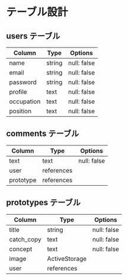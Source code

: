 # テーブル設計

## users テーブル

| Column     | Type   | Options     |
| ---------- | ------ | ----------- |
| name       | string | null: false |
| email      | string | null: false |
| password   | string | null: false |
| profile    | text   | null: false |
| occupation | text   | null: false |
| position   | text   | null: false |

## comments テーブル

| Column     | Type       | Options     |
| ---------- | ---------- | ----------- |
| text       | text       | null: false |
| user       | references |             |
| prototype  | references |             |

## prototypes テーブル

| Column     | Type          | Options     |
| ---------- | ------------- | ----------- |
| title      | string        | null: false |
| catch_copy | text          | null: false |
| concept    | text          | null: false |
| image      | ActiveStorage |             |
| user       | references    |             |
